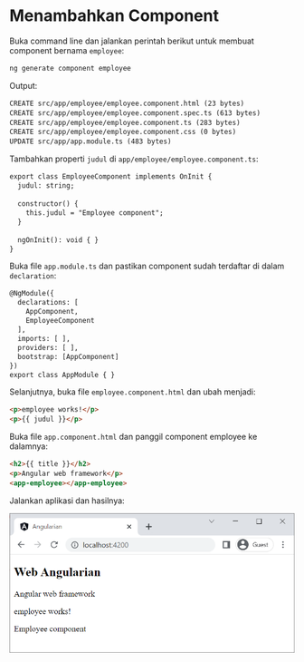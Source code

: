 # Menambahkan Component

Buka command line dan jalankan perintah berikut untuk membuat component bernama `employee`:

```html
ng generate component employee
```

Output:

```html
CREATE src/app/employee/employee.component.html (23 bytes)
CREATE src/app/employee/employee.component.spec.ts (613 bytes)
CREATE src/app/employee/employee.component.ts (283 bytes)
CREATE src/app/employee/employee.component.css (0 bytes)
UPDATE src/app/app.module.ts (483 bytes)
```

Tambahkan properti `judul` di `app/employee/employee.component.ts`:

```tsx
export class EmployeeComponent implements OnInit {
  judul: string;
  
  constructor() {
    this.judul = "Employee component";
  }

  ngOnInit(): void { }
}
```

Buka file `app.module.ts` dan pastikan component sudah terdaftar di dalam `declaration`:

```tsx
@NgModule({
  declarations: [
    AppComponent,
    EmployeeComponent
  ],
  imports: [ ],
  providers: [ ],
  bootstrap: [AppComponent]
})
export class AppModule { }
```

Selanjutnya, buka file `employee.component.html` dan ubah menjadi:

```html
<p>employee works!</p>
<p>{{ judul }}</p>
```

 Buka file `app.component.html` dan panggil component employee ke dalamnya:

```html
<h2>{{ title }}</h2>
<p>Angular web framework</p>
<app-employee></app-employee>
```

Jalankan aplikasi dan hasilnya:

![Untitled](Menambahkan%20Component%20e3a2a150904c4761b6a1258548b8ff4c/Untitled.png)